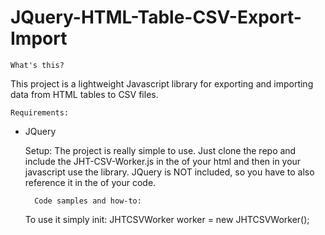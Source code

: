# JQuery-HTML-Table-CSV-Export-Import

    What's this?
This project is a lightweight Javascript library for exporting and importing data from HTML tables to CSV files.

    Requirements:
- JQuery

    Setup:
The project is really simple to use. Just clone the repo and include the JHT-CSV-Worker.js in the <head> of your html and then in your javascript use the library. JQuery is NOT included, so you have to also reference it in the <head> of your code.

        Code samples and how-to:
    To use it simply init:
JHTCSVWorker worker = new JHTCSVWorker();
